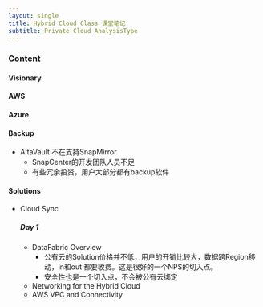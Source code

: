 ```yaml
---
layout: single
title: Hybrid Cloud Class 课堂笔记
subtitle: Private Cloud AnalysisType
---
```




### Content

#### Visionary

#### AWS

#### Azure

#### Backup

- AltaVault 不在支持SnapMirror
  - SnapCenter的开发团队人员不足
  - 有些冗余投资，用户大部分都有backup软件

#### Solutions

- Cloud Sync

  ##### Day 1 

  - DataFabric Overview
    - 公有云的Solution价格并不低，用户的开销比较大，数据跨Region移动，in和out 都要收费。这是很好的一个NPS的切入点。
    - 安全性也是一个切入点，不会被公有云绑定
  - Networking for the Hybrid Cloud
  - AWS VPC and Connectivity